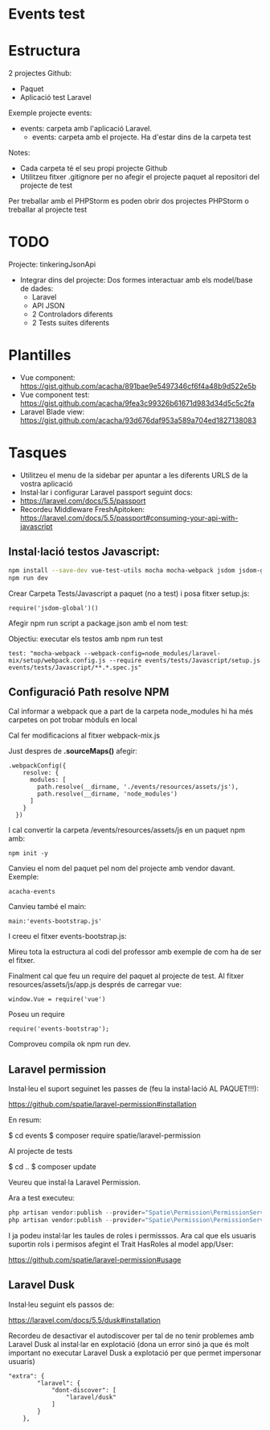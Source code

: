 # Events test


# Estructura

2 projectes Github:
- Paquet
- Aplicació test Laravel

Exemple projecte events:

- events: carpeta amb l'aplicació Laravel.
  - events: carpeta amb el projecte. Ha d'estar dins de la carpeta test

Notes:
- Cada carpeta té el seu propi projecte Github
- Utilitzeu fitxer .gitignore per no afegir el projecte paquet al repositori del projecte de test

Per treballar amb el PHPStorm es poden obrir dos projectes PHPStorm o treballar al projecte test

# TODO

Projecte: tinkeringJsonApi
- Integrar dins del projecte: Dos formes interactuar amb els model/base de dades:
  - Laravel
  - API JSON
  - 2 Controladors diferents
  - 2 Tests suites diferents
  
# Plantilles

- Vue component: https://gist.github.com/acacha/891bae9e5497346cf6f4a48b9d522e5b
- Vue component test:  https://gist.github.com/acacha/9fea3c99326b61671d983d34d5c5c2fa
- Laravel Blade view: https://gist.github.com/acacha/93d676daf953a589a704ed1827138083

# Tasques

- Utilitzeu el menu de la sidebar per apuntar a les diferents URLS de la vostra aplicació
- Instal·lar i configurar Laravel passport seguint docs: 
 - https://laravel.com/docs/5.5/passport
 - Recordeu Middleware FreshApitoken: https://laravel.com/docs/5.5/passport#consuming-your-api-with-javascript

## Instal·lació testos Javascript:
  
```bash
npm install --save-dev vue-test-utils mocha mocha-webpack jsdom jsdom-global expect
npm run dev
```

Crear Carpeta Tests/Javascript a paquet (no a test) i posa fitxer setup.js:

```
require('jsdom-global')()
```

Afegir npm run script a package.json amb el nom test:

Objectiu: executar els testos amb npm run test

```
test: "mocha-webpack --webpack-config=node_modules/laravel-mix/setup/webpack.config.js --require events/tests/Javascript/setup.js events/tests/Javascript/**.*.spec.js"
```

## Configuració Path resolve NPM

Cal informar a webpack que a part de la carpeta node_modules hi ha més carpetes on pot trobar mòduls en local

Cal fer modificacions al fitxer webpack-mix.js

Just despres de **.sourceMaps()** afegir:

```
.webpackConfig({
    resolve: {
      modules: [
        path.resolve(__dirname, './events/resources/assets/js'),
        path.resolve(__dirname, 'node_modules')
      ]
    }
  })
```

I cal convertir la carpeta /events/resources/assets/js en un paquet npm amb:

```
npm init -y
```

 Canvieu el nom del paquet pel nom del projecte amb vendor davant. Exemple:
 
```
acacha-events
```
    
Canvieu també el main:

```
main:'events-bootstrap.js'
```

I creeu el fitxer events-bootstrap.js:

Mireu tota la estructura al codi del professor amb exemple de com ha de ser el fitxer.

Finalment cal que feu un require del paquet al projecte de test. Al fitxer resources/assets/js/app.js 
després de carregar vue:

```
window.Vue = require('vue')
```

Poseu un require

```
require('events-bootstrap');
```

Comproveu compila ok npm run dev.

## Laravel permission

Instal·leu el suport seguinet les passes de (feu la instal·lació AL PAQUET!!!):

https://github.com/spatie/laravel-permission#installation

En resum:

 $ cd events
 $ composer require spatie/laravel-permission
  
Al projecte de tests 

 $ cd ..
 $ composer update 
 
Veureu que instal·la Laravel Permission. 

Ara a test executeu:

```php
php artisan vendor:publish --provider="Spatie\Permission\PermissionServiceProvider" --tag="migrations"
php artisan vendor:publish --provider="Spatie\Permission\PermissionServiceProvider" --tag="config"
```

I ja podeu instal·lar les taules de roles i permisssos. Ara cal que els usuaris suportin rols i permisos
afegint el Trait HasRoles al model app/User:

 https://github.com/spatie/laravel-permission#usage
  
## Laravel Dusk

Instal·leu seguint els passos de:

https://laravel.com/docs/5.5/dusk#installation

Recordeu de desactivar el autodiscover per tal de no tenir problemes amb Laravel Dusk al instal·lar en explotació
(dona un error sinó ja que és molt important no executar Laravel Dusk a explotació per que permet impersonar usuaris)

```
"extra": {
        "laravel": {
            "dont-discover": [
                "laravel/dusk"
            ]
        }
    },
```